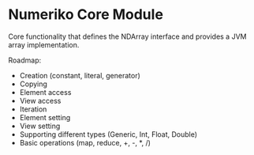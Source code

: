 # Numeriko Core Module

Core functionality that defines the NDArray interface and provides a JVM array implementation.

Roadmap:

- Creation (constant, literal, generator)
- Copying
- Element access
- View access
- Iteration
- Element setting
- View setting
- Supporting different types (Generic, Int, Float, Double)
- Basic operations (map, reduce, +, -, *, /)

```kotlin



```
